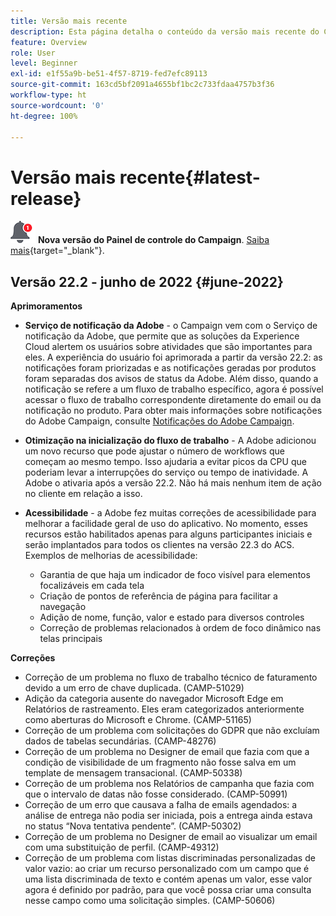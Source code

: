 ```yaml
---
title: Versão mais recente
description: Esta página detalha o conteúdo da versão mais recente do Campaign Standard
feature: Overview
role: User
level: Beginner
exl-id: e1f55a9b-be51-4f57-8719-fed7efc89113
source-git-commit: 163cd5bf2091a4655bf1bc2c733fdaa4757b3f36
workflow-type: ht
source-wordcount: '0'
ht-degree: 100%

---
```



# Versão mais recente{#latest-release}

![Painel de controle do Campaign](assets/do-not-localize/cp-icon.png) **Nova versão do Painel de controle do Campaign**. [Saiba mais](https://experienceleague.adobe.com/docs/control-panel/using/release-notes.html?lang=pt-BR){target=&quot;_blank&quot;}.


## Versão 22.2 - junho de 2022 {#june-2022}

**Aprimoramentos**

* **Serviço de notificação da Adobe** - o Campaign vem com o Serviço de notificação da Adobe, que permite que as soluções da Experience Cloud alertem os usuários sobre atividades que são importantes para eles. A experiência do usuário foi aprimorada a partir da versão 22.2: as notificações foram priorizadas e as notificações geradas por produtos foram separadas dos avisos de status da Adobe. Além disso, quando a notificação se refere a um fluxo de trabalho específico, agora é possível acessar o fluxo de trabalho correspondente diretamente do email ou da notificação no produto.  Para obter mais informações sobre notificações do Adobe Campaign, consulte [Notificações do Adobe Campaign](../../administration/using/sending-internal-notifications.md).

* **Otimização na inicialização do fluxo de trabalho** - A Adobe adicionou um novo recurso que pode ajustar o número de workflows que começam ao mesmo tempo. Isso ajudaria a evitar picos da CPU que poderiam levar a interrupções do serviço ou tempo de inatividade. A Adobe o ativaria após a versão 22.2. Não há mais nenhum item de ação no cliente em relação a isso.

* **Acessibilidade** - a Adobe fez muitas correções de acessibilidade para melhorar a facilidade geral de uso do aplicativo. No momento, esses recursos estão habilitados apenas para alguns participantes iniciais e serão implantados para todos os clientes na versão 22.3 do ACS. Exemplos de melhorias de acessibilidade:

   * Garantia de que haja um indicador de foco visível para elementos focalizáveis em cada tela
   * Criação de pontos de referência de página para facilitar a navegação
   * Adição de nome, função, valor e estado para diversos controles
   * Correção de problemas relacionados à ordem de foco dinâmico nas telas principais


**Correções**

* Correção de um problema no fluxo de trabalho técnico de faturamento devido a um erro de chave duplicada. (CAMP-51029)
* Adição da categoria ausente do navegador Microsoft Edge em Relatórios de rastreamento. Eles eram categorizados anteriormente como aberturas do Microsoft e Chrome. (CAMP-51165)
* Correção de um problema com solicitações do GDPR que não excluíam dados de tabelas secundárias. (CAMP-48276)
* Correção de um problema no Designer de email que fazia com que a condição de visibilidade de um fragmento não fosse salva em um template de mensagem transacional. (CAMP-50338)
* Correção de um problema nos Relatórios de campanha que fazia com que o intervalo de datas não fosse considerado. (CAMP-50991)
* Correção de um erro que causava a falha de emails agendados: a análise de entrega não podia ser iniciada, pois a entrega ainda estava no status “Nova tentativa pendente”. (CAMP-50302)
* Correção de um problema no Designer de email ao visualizar um email com uma substituição de perfil. (CAMP-49312)
* Correção de um problema com listas discriminadas personalizadas de valor vazio: ao criar um recurso personalizado com um campo que é uma lista discriminada de texto e contém apenas um valor, esse valor agora é definido por padrão, para que você possa criar uma consulta nesse campo como uma solicitação simples. (CAMP-50606)

